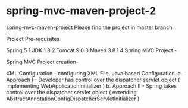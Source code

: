 # spring-mvc-maven-project-2


spring-mvc-maven-project
Please find the project in master branch

Project Pre-requisites

Spring 5
1.JDK 1.8
2.Tomcat 9.0
3.Maven 3.8.1
4.Spring MVC Project -


Spring MVC Project creation-

XML Configuration - configuring XML File.
Java based Configuration. a. Approach I - Developer has control over the dispatcher servlet object ( implementing WebApplicationInitializer )                                                                 b. Approach II - Spring takes control over the dispatcher servlet object ( extending AbstractAnnotationConfigDispatcherServletInitializer )
